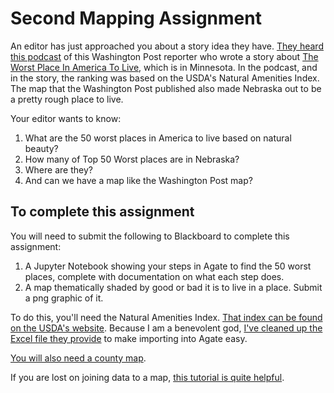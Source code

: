 # Second Mapping Assignment

An editor has just approached you about a story idea they have. [They heard this podcast](http://fivethirtyeight.com/features/he-called-it-americas-worst-place-to-live-now-hes-moving-there/) of this Washington Post reporter who wrote a story about [The Worst Place In America To Live](https://www.washingtonpost.com/news/wonk/wp/2015/08/17/every-county-in-america-ranked-by-natural-beauty/), which is in Minnesota. In the podcast, and in the story, the ranking was based on the USDA's Natural Amenities Index. The map that the Washington Post published also made Nebraska out to be a pretty rough place to live. 

Your editor wants to know: 

1. What are the 50 worst places in America to live based on natural beauty?
2. How many of Top 50 Worst places are in Nebraska?
3. Where are they?
4. And can we have a map like the Washington Post map?

## To complete this assignment

You will need to submit the following to Blackboard to complete this assignment:

1. A Jupyter Notebook showing your steps in Agate to find the 50 worst places, complete with documentation on what each step does.
2. A map thematically shaded by good or bad it is to live in a place. Submit a png graphic of it.

To do this, you'll need the Natural Amenities Index. [That index can be found on the USDA's website](http://www.ers.usda.gov/data-products/natural-amenities-scale.aspx). Because I am a benevolent god, [I've cleaned up the Excel file they provide](https://www.dropbox.com/s/qfv8xn4cffwqtvg/naturalamenities.csv?dl=0) to make importing into Agate easy. 

[You will also need a county map](http://www2.census.gov/geo/tiger/GENZ2014/shp/cb_2014_us_county_5m.zip).

If you are lost on joining data to a map, [this tutorial is quite helpful](http://www.qgistutorials.com/en/docs/performing_table_joins.html).